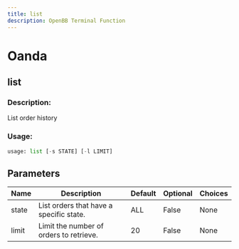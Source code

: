 ```yaml
---
title: list
description: OpenBB Terminal Function
---
```


# Oanda

## list

### Description: 

List order history

### Usage: 
```python
usage: list [-s STATE] [-l LIMIT]
```

## Parameters

| Name | Description | Default | Optional | Choices |
| ---- | ----------- | ------- | -------- | ------- |
| state | List orders that have a specific state. | ALL | False | None |
| limit | Limit the number of orders to retrieve. | 20 | False | None |


